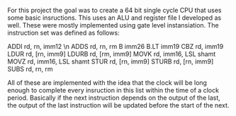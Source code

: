 For this project the goal was to create a 64 bit single cycle CPU that uses some basic insructions. This uses an ALU and register file I developed as well. These were mostly implemented using gate level instansiation. The instruction set was defined as follows:

ADDI rd, rn, imm12 \n
ADDS rd, rn, rm
B imm26
B.LT imm19
CBZ rd, imm19
LDUR rd, \[rn, imm9\]
LDURB rd, \[rm, imm9\]
MOVK rd, imm16, LSL shamt
MOVZ rd, imm16, LSL shamt
STUR rd, \[rn, imm9\]
STURB rd, \[rn, imm9\]
SUBS rd, rn, rm

All of these are implemented with the idea that the clock will be long enough to complete every insruction in this list within the time of a clock period. Basically if the next instruction depends on the output of the last, the output of the last instruction will be updated before the start of the next.

